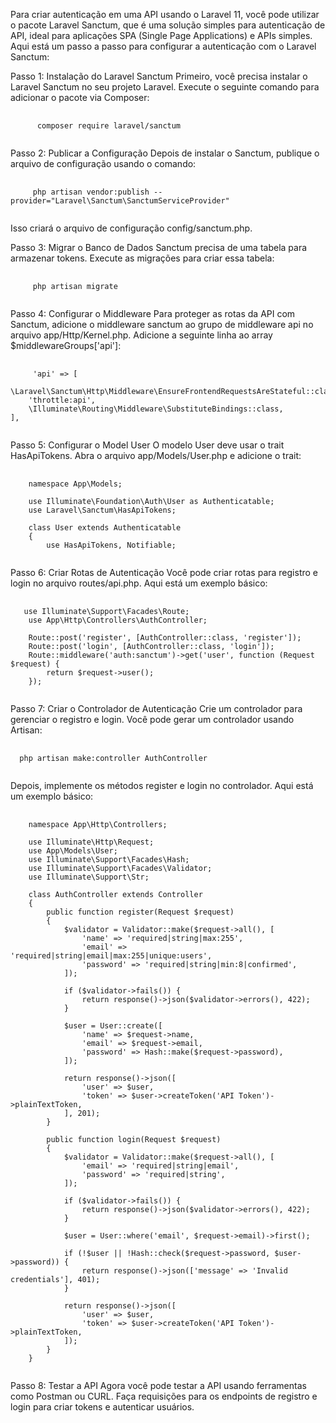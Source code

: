 Para criar autenticação em uma API usando o Laravel 11, você pode utilizar o pacote Laravel Sanctum, que é uma solução simples para autenticação de API, ideal para aplicações SPA (Single Page Applications) e APIs simples. Aqui está um passo a passo para configurar a autenticação com o Laravel Sanctum:

Passo 1: Instalação do Laravel Sanctum
Primeiro, você precisa instalar o Laravel Sanctum no seu projeto Laravel. Execute o seguinte comando para adicionar o pacote via Composer:

<pre class="language-php">
  <code class="language-php">
      composer require laravel/sanctum
  </code>
</pre>

Passo 2: Publicar a Configuração
Depois de instalar o Sanctum, publique o arquivo de configuração usando o comando:


<pre class="language-php">
  <code class="language-php">
     php artisan vendor:publish --provider="Laravel\Sanctum\SanctumServiceProvider"
  </code>
</pre>

Isso criará o arquivo de configuração config/sanctum.php.

Passo 3: Migrar o Banco de Dados
Sanctum precisa de uma tabela para armazenar tokens. Execute as migrações para criar essa tabela:

<pre class="language-php">
  <code class="language-php">
     php artisan migrate
  </code>
</pre>

Passo 4: Configurar o Middleware
Para proteger as rotas da API com Sanctum, adicione o middleware sanctum ao grupo de middleware api no arquivo app/Http/Kernel.php. Adicione a seguinte linha ao array $middlewareGroups['api']:

<pre class="language-php">
  <code class="language-php">
     'api' => [
    \Laravel\Sanctum\Http\Middleware\EnsureFrontendRequestsAreStateful::class,
    'throttle:api',
    \Illuminate\Routing\Middleware\SubstituteBindings::class,
],
  </code>
</pre>

Passo 5: Configurar o Model User
O modelo User deve usar o trait HasApiTokens. Abra o arquivo app/Models/User.php e adicione o trait:

<pre class="language-php">
  <code class="language-php">
    namespace App\Models;

    use Illuminate\Foundation\Auth\User as Authenticatable;
    use Laravel\Sanctum\HasApiTokens;
    
    class User extends Authenticatable
    {
        use HasApiTokens, Notifiable;
  </code>
</pre>

Passo 6: Criar Rotas de Autenticação
Você pode criar rotas para registro e login no arquivo routes/api.php. Aqui está um exemplo básico:

<pre class="language-php">
  <code class="language-php">
   use Illuminate\Support\Facades\Route;
    use App\Http\Controllers\AuthController;
    
    Route::post('register', [AuthController::class, 'register']);
    Route::post('login', [AuthController::class, 'login']);
    Route::middleware('auth:sanctum')->get('user', function (Request $request) {
        return $request->user();
    });
  </code>
</pre>

Passo 7: Criar o Controlador de Autenticação
Crie um controlador para gerenciar o registro e login. Você pode gerar um controlador usando Artisan:

<pre class="language-php">
  <code class="language-php">
  php artisan make:controller AuthController
  </code>
</pre>

Depois, implemente os métodos register e login no controlador. Aqui está um exemplo básico:


<pre class="language-php">
  <code class="language-php">
    namespace App\Http\Controllers;

    use Illuminate\Http\Request;
    use App\Models\User;
    use Illuminate\Support\Facades\Hash;
    use Illuminate\Support\Facades\Validator;
    use Illuminate\Support\Str;
    
    class AuthController extends Controller
    {
        public function register(Request $request)
        {
            $validator = Validator::make($request->all(), [
                'name' => 'required|string|max:255',
                'email' => 'required|string|email|max:255|unique:users',
                'password' => 'required|string|min:8|confirmed',
            ]);
    
            if ($validator->fails()) {
                return response()->json($validator->errors(), 422);
            }
    
            $user = User::create([
                'name' => $request->name,
                'email' => $request->email,
                'password' => Hash::make($request->password),
            ]);
    
            return response()->json([
                'user' => $user,
                'token' => $user->createToken('API Token')->plainTextToken,
            ], 201);
        }
    
        public function login(Request $request)
        {
            $validator = Validator::make($request->all(), [
                'email' => 'required|string|email',
                'password' => 'required|string',
            ]);
    
            if ($validator->fails()) {
                return response()->json($validator->errors(), 422);
            }
    
            $user = User::where('email', $request->email)->first();
    
            if (!$user || !Hash::check($request->password, $user->password)) {
                return response()->json(['message' => 'Invalid credentials'], 401);
            }
    
            return response()->json([
                'user' => $user,
                'token' => $user->createToken('API Token')->plainTextToken,
            ]);
        }
    }
  </code>
</pre>

Passo 8: Testar a API
Agora você pode testar a API usando ferramentas como Postman ou CURL. Faça requisições para os endpoints de registro e login para criar tokens e autenticar usuários.
